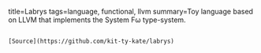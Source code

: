 title=Labrys
tags=language, functional, llvm
summary=Toy language based on LLVM that implements the System Fω type-system.
~~~~~~

[Source](https://github.com/kit-ty-kate/labrys)
